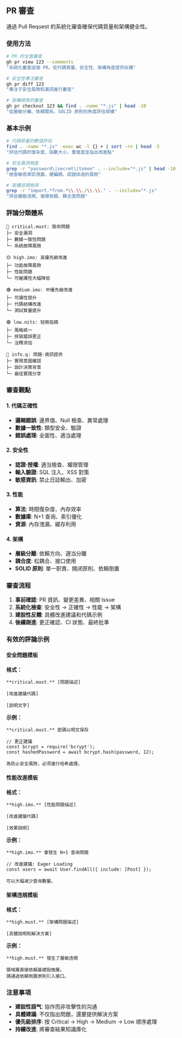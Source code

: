 ## PR 審查

通過 Pull Request 的系統化審查確保代碼質量和架構健全性。

### 使用方法

```bash
# PR 的全面審查
gh pr view 123 --comments
"系統化審查這個 PR，從代碼質量、安全性、架構角度提供反饋"

# 安全性專注審查
gh pr diff 123
"專注于安全風險和漏洞進行審查"

# 架構視角的審查
gh pr checkout 123 && find . -name "*.js" | head -10
"從層級分離、依賴關系、SOLID 原則的角度評估架構"
```

### 基本示例

```bash
# 代碼質量的數值評估
find . -name "*.js" -exec wc -l {} + | sort -rn | head -5
"評估代碼的復杂度、函數大小、重復度並指出改進點"

# 安全漏洞檢查
grep -r "password\|secret\|token" . --include="*.js" | head -10
"檢查敏感資訊洩露、硬編碼、認證绕過的風險"

# 架構违規檢測
grep -r "import.*from.*\\.\\./\\.\\." . --include="*.js"
"評估層級违規、循環依賴、耦合度問題"
```

### 評論分類體系

```text
🔴 critical.must: 致命問題
├─ 安全漏洞
├─ 數據一致性問題
└─ 系統故障風險

🟡 high.imo: 高優先級改進
├─ 功能故障風險
├─ 性能問題
└─ 可維護性大幅降低

🟢 medium.imo: 中優先級改進
├─ 可讀性提升
├─ 代碼結構改進
└─ 測試質量提升

🟢 low.nits: 轻微指摘
├─ 風格統一
├─ 拼寫錯誤更正
└─ 注釋添加

🔵 info.q: 問題·資訊提供
├─ 實現意圖確認
├─ 設計決策背景
└─ 最佳實践分享
```

### 審查觀點

#### 1. 代碼正確性

- **邏輯錯誤**: 邊界值、Null 檢查、異常處理
- **數據一致性**: 類型安全、驗證
- **錯誤處理**: 全面性、適当處理

#### 2. 安全性

- **認證·授權**: 適当檢查、權限管理
- **輸入驗證**: SQL 注入、XSS 對策
- **敏感資訊**: 禁止日誌輸出、加密

#### 3. 性能

- **算法**: 時間復杂度、內存效率
- **數據庫**: N+1 查询、索引優化
- **資源**: 內存洩漏、緩存利用

#### 4. 架構

- **層級分離**: 依賴方向、適当分離
- **耦合度**: 松耦合、接口使用
- **SOLID 原則**: 單一职責、開闭原則、依賴倒置

### 審查流程

1. **事前確認**: PR 資訊、變更差異、相關 Issue
2. **系統化檢查**: 安全性 → 正確性 → 性能 → 架構
3. **建設性反饋**: 具體改進建議和代碼示例
4. **後續跟進**: 更正確認、CI 狀態、最終批準

### 有效的評論示例

#### 安全問題模板

**格式：**

```text
**critical.must.** [問題描述]

[改進建議代碼]

[説明文字]
```

**示例：**

```text
**critical.must.** 密碼以明文保存

// 更正建議
const bcrypt = require('bcrypt');
const hashedPassword = await bcrypt.hash(password, 12);

為防止安全風險，必须進行哈希處理。
```

#### 性能改進模板

**格式：**

```text
**high.imo.** [性能問題描述]

[改進建議代碼]

[效果說明]
```

**示例：**

```text
**high.imo.** 會發生 N+1 查询問題

// 改進建議: Eager Loading
const users = await User.findAll({ include: [Post] });

可以大幅减少查询數量。
```

#### 架構违規模板

**格式：**

```text
**high.must.** [架構問題描述]

[具體說明和解決方案]
```

**示例：**

```text
**high.must.** 發生了層級违規

領域層直接依賴基礎設施層。
請通過依賴倒置原則引入接口。
```

### 注意事項

- **建設性語气**: 協作而非攻擊性的沟通
- **具體建議**: 不仅指出問題，還要提供解決方案
- **優先級排序**: 按 Critical → High → Medium → Low 顺序處理
- **持續改進**: 將審查結果知識庫化
